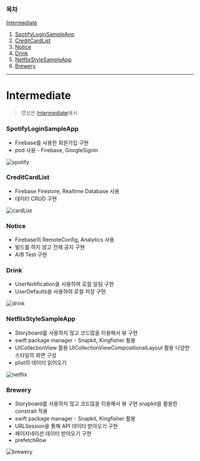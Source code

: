 ### 목차

[Intermediate](#Intermediate)

1. [SpotifyLoginSampleApp](#spotifysampleapp)
2. [CreditCardList](#creditcardlist)
3. [Notice](#notice)
4. [Drink](#drink)
6. [NetflixStyleSampleApp](#netflixsampleapp)
7. [Brewery](#brewery)



---

# Intermediate

> 영상은 [Intermediate](Intermediate)에서



### SpotifyLoginSampleApp

* Firebase를 사용한 회원가입 구현
* pod 사용 - Firebase, GoogleSignIn

![spotify](https://user-images.githubusercontent.com/44731564/201173109-b4e033d6-6ede-49f4-9796-5968750ee1f0.gif)







### CreditCardList

* Firebase Firestore, Realtime Database 사용
* 데이터 CRUD 구현

![cardList](https://user-images.githubusercontent.com/44731564/201173147-8ffba0ad-d4da-488a-b4fd-25a6209d3ea9.gif)



### Notice

* Firebase의 RemoteConfig, Analytics 사용
* 빌드를 하지 않고 전체 공지 구현
* A/B Test 구현









### Drink

* UserNotification을 사용하여 로컬 알림 구현
* UserDefaults을 사용하여 로컬 저장 구현

![drink](https://user-images.githubusercontent.com/44731564/201173128-2ad10a4b-8bbc-41d7-a914-f6562456e125.gif)







### NetflixStyleSampleApp

* Storyboard를 사용하지 않고 코드많을 이용해서 뷰 구현
* swift package manager - Snapkit, Kingfisher 활용  
* UICollectionView 활용
  UICollectionViewCompositionalLayout 활용
  다양한 스타일의 화면 구성
* plist의 데이터 읽어오기

![netflix](https://user-images.githubusercontent.com/44731564/201173580-3c7c1654-c109-446b-8b70-c017daf52ba1.gif)





### Brewery

* Storyboard를 사용하지 않고 코드많을 이용해서 뷰 구현
  snapkit을 활용한 constrait 적용
* swift package manager - Snapkit, Kingfisher 활용  
* URLSession을 통해 API 데이터 받아오기 구현
* 페이지네이션 데이터 받아오기 구현
* prefetchRow

![brewery](https://user-images.githubusercontent.com/44731564/201173096-1f5de423-37ba-47dd-9d89-582a38d87b16.gif)
